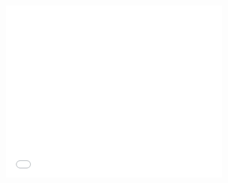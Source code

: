 <iframe src="plotly/all_methods_comparison.html" width="100%" height="400px" style="border:none;" scrolling="no"></iframe>